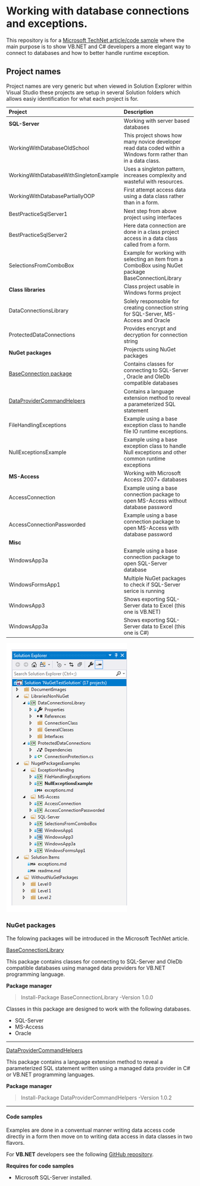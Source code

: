 # Working with database connections and exceptions.

This repository is for a [Microsoft TechNet article/code sample](https://social.technet.microsoft.com/wiki/contents/articles/52561.connecting-to-databases-and-exception-handling.aspx) where the main purpose is to show VB.NET and C# developers a more elegant way to connect to databases and how to better handle runtime exception.

## Project names
Project names are very generic but when viewed in Solution Explorer within Visual Studio these 
projects are setup in several Solution folders which allows easiy identification for what each project is for.

|Project | Description
| :------------- |:-------------|
|**SQL-Server**| Working with server based databases|
|WorkingWithDatabaseOldSchool  | This project shows how many novice developer read data coded within a Windows form rather than in a data class. |
|WorkingWithDatabaseWithSingletonExample  | Uses a singleton pattern, increases complexity and wasteful with resources.  |
|WorkingWithDatabasePartiallyOOP  |First attempt access data using a data class rather than in a form.|
|BestPracticeSqlServer1  | Next step from above project using interfaces       |
|BestPracticeSqlServer2  | Here data connection are done in a class project access in a data class called from a form. |
|SelectionsFromComboBox | Example for working with selecting an item from a ComboBox using NuGet package BaseConnectionLibrary|
|**Class libraries**| Class project usable in Windows forms project|
|DataConnectionsLibrary  | Solely responsoble for creating connection string for SQL-Server, MS-Access and Oracle |
|ProtectedDataConnections  | Provides encrypt and decryption for connection string  |
|**NuGet packages**| Projects using NuGet packages|
|[BaseConnection package](https://www.nuget.org/packages/BaseConnectionLibrary/)|Contains classes for connecting to SQL-Server , Oracle and OleDb compatible databases|
|[DataProviderCommandHelpers](https://www.nuget.org/packages/DataProviderCommandHelpers/)|Contains a language extension method to reveal a parameterized SQL statement|
|FileHandlingExceptions  | Example using a base exception class to handle file IO runtime exceptions. |
|NullExceptionsExample  | Example using a base exception class to handle Null exceptions and other common runtime exceptions  |
|**MS-Access**| Working with Microsoft Access 2007+ databases|
|AccessConnection | Example using a base connection package to open MS-Access without database password  |
|AccessConnectionPassworded | Example using a base connection package to open MS-Access with database password   |
|**Misc**| |
|WindowsApp3a  | Example using a base connection package to open SQL-Server database |
|WindowsFormsApp1  | Multiple NuGet packages to check if SQL-Server serice is running   |
|WindowsApp3 | Shows exporting SQL-Server data to Excel (this one is VB.NET)    |
|WindowsApp3a  | Shows exporting SQL-Server data to Excel (this one is C#)    |



![Figure 1](Assets/SolutionExplorer.png)



### NuGet packages
The folowing packages will be introduced in the Microsoft TechNet article.

[BaseConnectionLibrary](https://www.nuget.org/packages/BaseConnectionLibrary/)

This package contains classes for connecting to SQL-Server and OleDb compatible databases using managed data providers for VB.NET programming language.


**Package manager**
> Install-Package BaseConnectionLibrary -Version 1.0.0

Classes in this package are designed to work with the following databases.
- SQL-Server
- MS-Access
- Oracle
___

[DataProviderCommandHelpers](https://www.nuget.org/packages/DataProviderCommandHelpers/1.0.0#)

This package contains a language extension method to reveal a parameterized SQL statement written using a managed data provider in C# or VB.NET programming languages.

**Package manager**
> Install-Package DataProviderCommandHelpers -Version 1.0.2

___

#### Code samples
Examples are done in a conventual manner writing data access code directly in a form then move on to writing data access in data classes in two flavors.

For **VB.NET** developers see the following [GitHub repository](https://github.com/karenpayneoregon/NuGetBaseConnectionHowToVB).

**Requires for code samples**
- Microsoft SQL-Server installed.